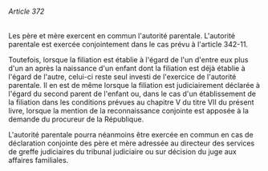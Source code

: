 ###### Article 372

Les père et mère exercent en commun l'autorité parentale. L'autorité parentale est exercée conjointement dans le cas prévu à l'article 342-11.

Toutefois, lorsque la filiation est établie à l'égard de l'un d'entre eux plus d'un an après la naissance d'un enfant dont la filiation est déjà établie à l'égard de l'autre, celui-ci reste seul investi de l'exercice de l'autorité parentale. Il en est de même lorsque la filiation est judiciairement déclarée à l'égard du second parent de l'enfant ou, dans le cas d'un établissement de la filiation dans les conditions prévues au chapitre V du titre VII du présent livre, lorsque la mention de la reconnaissance conjointe est apposée à la demande du procureur de la République.

L'autorité parentale pourra néanmoins être exercée en commun en cas de déclaration conjointe des père et mère adressée au directeur des services de greffe judiciaires du tribunal judiciaire ou sur décision du juge aux affaires familiales.

